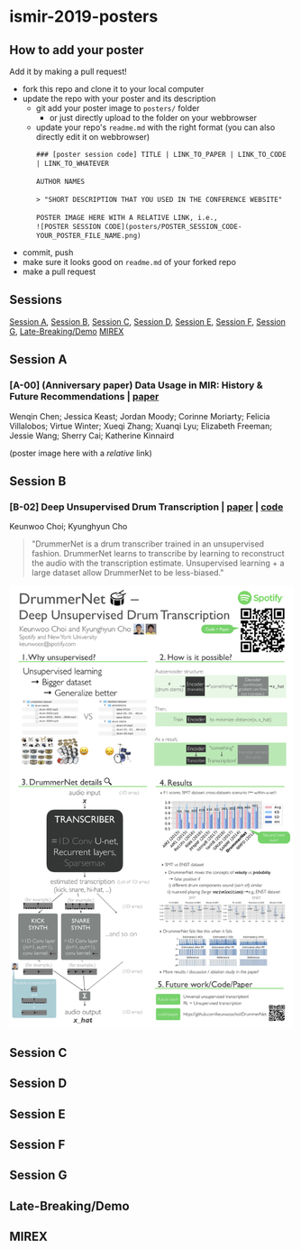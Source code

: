 # ismir-2019-posters

## How to add your poster
Add it by making a pull request!

- fork this repo and clone it to your local computer
- update the repo with your poster and its description
  - git add your poster image to `posters/` folder
    - or just directly upload to the folder on your webbrowser
  - update your repo's `readme.md` with the right format (you can also directly edit it on webbrowser)
    ```
    ### [poster session code] TITLE | LINK_TO_PAPER | LINK_TO_CODE | LINK_TO_WHATEVER
    
    AUTHOR NAMES
    
    > "SHORT DESCRIPTION THAT YOU USED IN THE CONFERENCE WEBSITE"
    
    POSTER IMAGE HERE WITH A RELATIVE LINK, i.e.,
    ![POSTER SESSION CODE](posters/POSTER_SESSION_CODE-YOUR_POSTER_FILE_NAME.png)
    ```
- commit, push
- make sure it looks good on `readme.md` of your forked repo
- make a pull request

## Sessions
[Session A](https://github.com/keunwoochoi/ismir-2019-posters#session-a), 
[Session B](https://github.com/keunwoochoi/ismir-2019-posters#session-b), 
[Session C](https://github.com/keunwoochoi/ismir-2019-posters#session-c), 
[Session D](https://github.com/keunwoochoi/ismir-2019-posters#session-d), 
[Session E](https://github.com/keunwoochoi/ismir-2019-posters#session-e), 
[Session F](https://github.com/keunwoochoi/ismir-2019-posters#session-f),
[Session G](https://github.com/keunwoochoi/ismir-2019-posters#session-g),
[Late-Breaking/Demo](https://github.com/keunwoochoi/ismir-2019-posters#late-breakingdemo)
[MIREX](https://github.com/keunwoochoi/ismir-2019-posters#mirex)

## Session A

### [A-00] (Anniversary paper) Data Usage in MIR: History & Future Recommendations | [paper](http://archives.ismir.net/ismir2019/paper/000001.pdf)

Wenqin Chen; Jessica Keast; Jordan Moody; Corinne Moriarty; Felicia Villalobos; Virtue Winter; Xueqi Zhang; Xuanqi Lyu; Elizabeth Freeman; Jessie Wang; Sherry Cai; Katherine Kinnaird

(poster image here with a *relative* link)

## Session B

### [B-02] Deep Unsupervised Drum Transcription | [paper](http://archives.ismir.net/ismir2019/paper/000020.pdf) | [code](https://github.com/keunwoochoi/DrummerNet)

Keunwoo Choi; Kyunghyun Cho
> "DrummerNet is a drum transcriber trained in an unsupervised fashion. DrummerNet learns to transcribe by learning to reconstruct the audio with the transcription estimate. Unsupervised learning + a large dataset allow DrummerNet to be less-biased."

![B-02 Poster](posters/B-02-Deep-Unsupervised-Drum-Transcription.png)


## Session C

## Session D

## Session E

## Session F

## Session G

## Late-Breaking/Demo

## MIREX